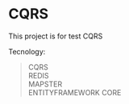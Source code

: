 # CQRS
This project is for test CQRS

Tecnology:
> CQRS <br>
> REDIS <br>
> MAPSTER <br>
> ENTITYFRAMEWORK CORE <br>
